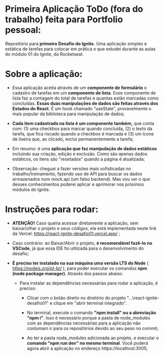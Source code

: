 # Primeira Aplicação ToDo (fora do trabalho) feita para Portfolio pessoal:
 Repositório para **primeiro Desafio do Ignite.** Uma aplicação simples e estática de tarefas para colocar em prática o que estudei durante as aulas do módulo 01 do Ignite, da Rocketseat.

# Sobre a aplicação:

- Essa aplicação aceita através de um **componente de formulário** o cadastro de tarefas em um **componente de lista**. Esse componente de lista faz a contagem do total de tarefas e quantas estão marcadas como concluídas. **Essas duas manipulações de dados são feitas através dos Estados do React**. É um hook chamado "useState", provavelmente o mais popular da biblioteca para manipulação de dados;

- **Cada item cadastrado na lista é um componente também,** que conta com: (1) uma checkbox para marcar quando concluída, (2) o texto da tarefa, que fica riscado quando a checkbox é marcada e (3) um ícone de lixeira que, ao clicado, exclui permanentemente a tarefa;

- Em resumo: é uma **aplicação que faz manipulação de dados estáticos** incluindo sua criação, edição e exclusão. Como são apenas dados estáticos, os itens são "resetados" quando a página é atualizada;

- Observação: cheguei a fazer versões mais sofisticadas no trabalho/treinamento, fazendo uso de API para buscar os dados armazenados num mock.api (um falso backend). Mas vou ver o que desses conhecimentos poderei aplicar e aprimorar nos próximos módulos do Ignite.

# Instruções para rodar:

- **ATENÇÃO!** Caso queira acessar diretamente a aplicação, sem baixar/olhar o projeto e seus códigos, ela está implementada neste link da Vercel: https://react-ignite-desafio01.vercel.app/ ;

- Caso contrário: ao Baixar/Abrir o projeto, **é recomendável fazê-lo no VSCode**, já que essa IDE foi utilizada para o desenvolvimento do desafio;

- **É preciso ter instalado na sua máquina uma versão LTS do Node** ( https://nodejs.org/pt-br/ ), para poder executar os comandos **npm (node package manager)**. Através dos passos abaixo:

  - Para instalar as dependências necessárias para rodar a aplicação, é preciso:
    
    - Clicar com o botão direito no diretório do projeto "...\react-ignite-desafio01" e clique em "abrir terminal integrado".
    
    - No terminal, execute o comando **"npm install" ou a abreviação "npm i"**. Isso é necessário porque a pasta de node_modules com as dependências necessárias para a aplicação não costumam ir para os repositórios devido ao seu peso no commit;

    - Ao ter a pasta node_modules adicionada ao projeto,  e executar o **comando "npm run dev" no mesmo terminal**. Você poderá agora abrir a aplicação no endereço https://localhost:3005;


